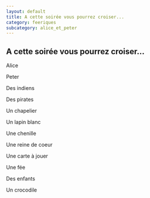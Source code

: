 ```yaml
---
layout: default
title: A cette soirée vous pourrez croiser...
category: feeriques
subcategory: alice_et_peter
---
```


## A cette soirée vous pourrez croiser...

Alice

Peter

Des indiens

Des pirates

Un chapelier

Un lapin blanc

Une chenille

Une reine de coeur

Une carte à jouer

Une fée

Des enfants

Un crocodile
